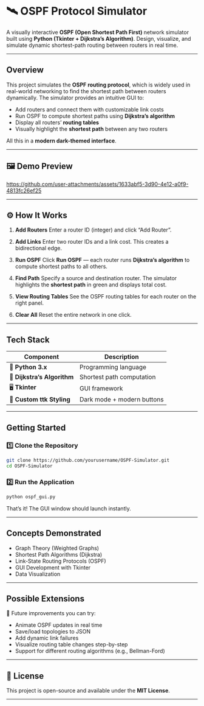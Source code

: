 # 🛰️ OSPF Protocol Simulator

A visually interactive **OSPF (Open Shortest Path First)** network simulator built using **Python (Tkinter + Dijkstra’s Algorithm)**.
Design, visualize, and simulate dynamic shortest-path routing between routers in real time.

---

## Overview

This project simulates the **OSPF routing protocol**, which is widely used in real-world networking to find the shortest path between routers dynamically.
The simulator provides an intuitive GUI to:

* Add routers and connect them with customizable link costs
* Run OSPF to compute shortest paths using **Dijkstra’s algorithm**
* Display all routers’ **routing tables**
* Visually highlight the **shortest path** between any two routers

All this in a **modern dark-themed interface**.

---

## 🖼️ Demo Preview

https://github.com/user-attachments/assets/1633abf5-3d90-4e12-a0f9-4813fc26ef25


---

## ⚙️ How It Works

1. **Add Routers**
   Enter a router ID (integer) and click “Add Router”.

2. **Add Links**
   Enter two router IDs and a link cost. This creates a bidirectional edge.

3. **Run OSPF**
   Click **Run OSPF** — each router runs **Dijkstra’s algorithm** to compute shortest paths to all others.

4. **Find Path**
   Specify a source and destination router. The simulator highlights the **shortest path** in green and displays total cost.

5. **View Routing Tables**
   See the OSPF routing tables for each router on the right panel.

6. **Clear All**
   Reset the entire network in one click.

---

## Tech Stack

| Component                   | Description                |
| --------------------------- | -------------------------- |
| 🐍 **Python 3.x**           | Programming language       |
| 🧮 **Dijkstra’s Algorithm** | Shortest path computation  |
| 🖥️ **Tkinter**              | GUI framework              |
| 🎨 **Custom ttk Styling**   | Dark mode + modern buttons |

---

## Getting Started

### 1️⃣ Clone the Repository

```bash
git clone https://github.com/yourusername/OSPF-Simulator.git
cd OSPF-Simulator
```

### 2️⃣ Run the Application

```bash
python ospf_gui.py
```

That’s it! The GUI window should launch instantly.

---

## Concepts Demonstrated

* Graph Theory (Weighted Graphs)
* Shortest Path Algorithms (Dijkstra)
* Link-State Routing Protocols (OSPF)
* GUI Development with Tkinter
* Data Visualization

---

## Possible Extensions

🚧 Future improvements you can try:

* Animate OSPF updates in real time
* Save/load topologies to JSON
* Add dynamic link failures
* Visualize routing table changes step-by-step
* Support for different routing algorithms (e.g., Bellman-Ford)

---

## 📜 License

This project is open-source and available under the **MIT License**.

---
